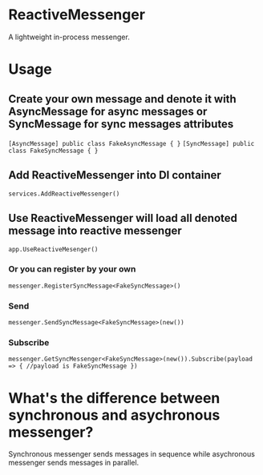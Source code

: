 # ReactiveMessenger
 
A lightweight in-process messenger.

# Usage

## Create your own message and denote it with AsyncMessage for async messages or SyncMessage for sync messages attributes
`[AsyncMessage]
public class FakeAsyncMessage { }`
`[SyncMessage]
public class FakeSyncMessage { }`

## Add ReactiveMessenger into DI container
`services.AddReactiveMessenger()`

## Use ReactiveMessenger will load all denoted message into reactive messenger
`app.UseReactiveMesenger()`


### Or you can register by your own
`messenger.RegisterSyncMessage<FakeSyncMessage>()`

### Send
`messenger.SendSyncMessage<FakeSyncMessage>(new())`

### Subscribe
`messenger.GetSyncMessenger<FakeSyncMessage>(new()).Subscribe(payload => { //payload is FakeSyncMessage })`

# What's the difference between synchronous and asychronous messenger?
Synchronous messenger sends messages in sequence while asychronous messenger sends messages in parallel.
